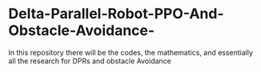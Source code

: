 # Delta-Parallel-Robot-PPO-And-Obstacle-Avoidance-
In this repository there will be the codes, the mathematics, and essentially all the research for DPRs and obstacle Avoidance
